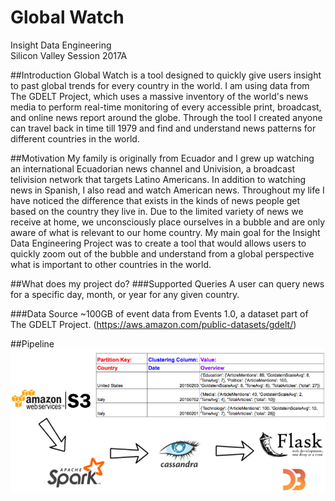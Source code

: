 # Global Watch

Insight Data Engineering</br>
Silicon Valley Session 2017A</br>

##Introduction
Global Watch is a tool designed to quickly give users insight to past global trends for every country in the world. I am using data
from The GDELT Project, which uses a massive inventory of the world's news media to perform real-time monitoring of every
accessible print, broadcast, and online news report around the globe. Through the tool I created anyone can travel back in time till
1979 and find and understand news patterns for different countries in the world.

##Motivation
My family is originally from Ecuador and I grew up watching an international Ecuadorian news channel and Univision,
a broadcast telivision network that targets Latino Americans. In addition to watching news in Spanish, I also
read and watch American news. Throughout my life I have noticed the difference that exists in the kinds of news
people get based on the country they live in. Due to the limited variety of news we receive at home, we unconsciously
place ourselves in a bubble and are only aware of what is relevant to our home country. My main goal for the Insight Data
Engineering Project was to create a tool that would allows users to quickly zoom out of the bubble and understand from
a global perspective what is important to other countries in the world.

##What does my project do?
###Supported Queries
A user can query news for a specific day, month, or year for any given country.

###Data Source
~100GB of event data from Events 1.0, a dataset part of The GDELT Project. (https://aws.amazon.com/public-datasets/gdelt/)

##Pipeline
![Alt text](images/pipelinepicture.png)
